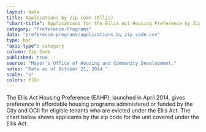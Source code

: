 ```yaml
---
layout: data
title: Applications by zip code (Ellis)
"chart-title": Applications for the Ellis Act Housing Preference by Zip Code
category: "Preference-Programs"
data: "preference-programs/applications_by_zip_code.csv"
type: bar
"axis-type": category
column: Zip Code
published: true
source: "Mayor's Office of Housing and Community Development."
notes: "Data as of October 21, 2014."
scale: "5"
colors: YlGn
---
```


The Ellis Act Housing Preference (EAHP), launched in April 2014, gives preference in affordable housing programs administered or funded by the City and OCII for eligible tenants who are evicted under the Ellis Act. The chart below shows applicants by the zip code for the unit covered under the Ellis Act.